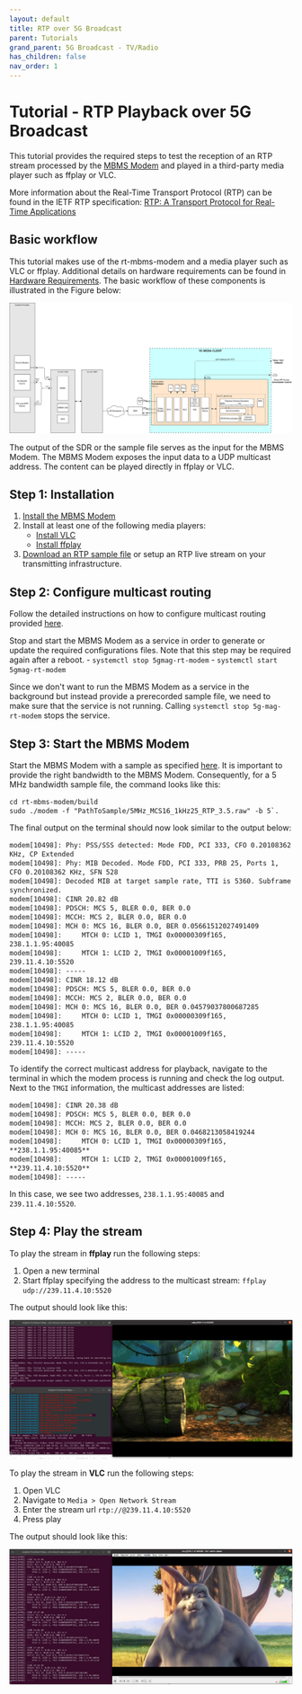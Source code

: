```yaml
---
layout: default
title: RTP over 5G Broadcast
parent: Tutorials
grand_parent: 5G Broadcast - TV/Radio
has_children: false
nav_order: 1
---
```


# Tutorial - RTP Playback over 5G Broadcast

This tutorial provides the required steps to test the reception of an RTP stream processed by the [MBMS Modem](https://github.com/5G-MAG/rt-mbms-modem) and played in a third-party media player such as ffplay or VLC.

More information about the Real-Time Transport Protocol (RTP) can be found in the IETF RTP specification: [RTP: A Transport Protocol for Real-Time Applications](https://datatracker.ietf.org/doc/html/rfc3550)

## Basic workflow

This tutorial makes use of the rt-mbms-modem and a media player such as VLC or ffplay. Additional details on hardware requirements can be found in [Hardware Requirements](../additional/hardware-requirements.html). The basic workflow of these components is illustrated in the Figure below:

![RTP](../../../assets/images/5gbc/rtp_example.png)

The output of the SDR or the sample file serves as the input for the MBMS Modem. The MBMS Modem exposes the input data to a UDP multicast address. The content can be played directly in ffplay or VLC.

## Step 1: Installation

1. [Install the MBMS Modem](https://github.com/5G-MAG/rt-mbms-modem)
2. Install at least one of the following media players:
    - [Install VLC](https://www.videolan.org/vlc/#download)
    - [Install ffplay](https://linuxize.com/post/how-to-install-ffmpeg-on-ubuntu-20-04/)
3. [Download an RTP sample file](../additional/sample-files.html#rtp-payload) or setup an RTP live stream on your transmitting infrastructure.

## Step 2: Configure multicast routing

Follow the detailed instructions on how to configure multicast routing provided [here](https://github.com/5G-MAG/rt-mbms-modem?tab=readme-ov-file#running-the-mbms-modem).

Stop and start the MBMS Modem as a service in order to generate or update the required configurations files. Note that this step may be required again after a reboot.
    - `systemctl stop 5gmag-rt-modem`
    - `systemctl start 5gmag-rt-modem`

Since we don't want to run the MBMS Modem as a service in the background but instead provide a prerecorded sample file, we need to make sure that the service is not running. Calling `systemctl stop 5g-mag-rt-modem` stops the service.

## Step 3: Start the MBMS Modem

Start the MBMS Modem with a sample as specified [here](https://github.com/5G-MAG/rt-mbms-modem?tab=readme-ov-file#run-a-sample-file). It is important to provide the right bandwidth to the MBMS Modem. Consequently, for a 5 MHz bandwidth sample file, the command looks like this: 

```
cd rt-mbms-modem/build
sudo ./modem -f "PathToSample/5MHz_MCS16_1kHz25_RTP_3.5.raw" -b 5`.
```
The final output on the terminal should now look similar to the output below:

````
modem[10498]: Phy: PSS/SSS detected: Mode FDD, PCI 333, CFO 0.20108362 KHz, CP Extended
modem[10498]: Phy: MIB Decoded. Mode FDD, PCI 333, PRB 25, Ports 1, CFO 0.20108362 KHz, SFN 528
modem[10498]: Decoded MIB at target sample rate, TTI is 5360. Subframe synchronized.
modem[10498]: CINR 20.82 dB
modem[10498]: PDSCH: MCS 5, BLER 0.0, BER 0.0
modem[10498]: MCCH: MCS 2, BLER 0.0, BER 0.0
modem[10498]: MCH 0: MCS 16, BLER 0.0, BER 0.05661512027491409
modem[10498]:     MTCH 0: LCID 1, TMGI 0x00000309f165, 238.1.1.95:40085
modem[10498]:     MTCH 1: LCID 2, TMGI 0x00001009f165, 239.11.4.10:5520
modem[10498]: -----
modem[10498]: CINR 18.12 dB
modem[10498]: PDSCH: MCS 5, BLER 0.0, BER 0.0
modem[10498]: MCCH: MCS 2, BLER 0.0, BER 0.0
modem[10498]: MCH 0: MCS 16, BLER 0.0, BER 0.04579037800687285
modem[10498]:     MTCH 0: LCID 1, TMGI 0x00000309f165, 238.1.1.95:40085
modem[10498]:     MTCH 1: LCID 2, TMGI 0x00001009f165, 239.11.4.10:5520
modem[10498]: -----
````

To identify the correct multicast address for playback, navigate to the terminal in which the modem process is running and check the log output. Next to the `TMGI` information, the multicast addresses are listed:

````
modem[10498]: CINR 20.38 dB
modem[10498]: PDSCH: MCS 5, BLER 0.0, BER 0.0
modem[10498]: MCCH: MCS 2, BLER 0.0, BER 0.0
modem[10498]: MCH 0: MCS 16, BLER 0.0, BER 0.0468213058419244
modem[10498]:     MTCH 0: LCID 1, TMGI 0x00000309f165, **238.1.1.95:40085**
modem[10498]:     MTCH 1: LCID 2, TMGI 0x00001009f165, **239.11.4.10:5520**
modem[10498]: -----
````

In this case, we see two addresses, `238.1.1.95:40085` and `239.11.4.10:5520`.

## Step 4: Play the stream

To play the stream in **ffplay** run the following steps:

1. Open a new terminal
2. Start ffplay specifying the address to the multicast stream: `ffplay udp://239.11.4.10:5520`

The output should look like this:

<img src="../../../assets/images/5gbc/ffplay-rtp.png?raw=true" width="800">

To play the stream in **VLC** run the following steps:

1. Open VLC
2. Navigate to `Media > Open Network Stream`
3. Enter the stream url `rtp://@239.11.4.10:5520`
4. Press play

The output should look like this:

<img src="../../../assets/images/5gbc/rtp-vlc.png?raw=true" width="800">

